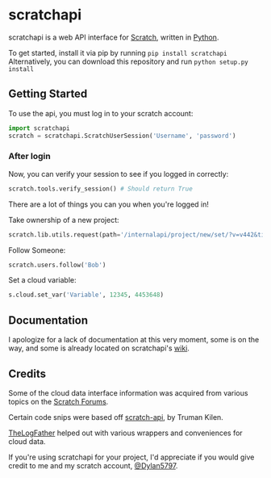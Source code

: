 # scratchapi #
scratchapi is a web API interface for [Scratch](https://scratch.mit.edu), written in [Python](https://www.python.org/).

To get started, install it via pip by running `pip install scratchapi`   
Alternatively, you can download this repository and run `python setup.py install` 

## Getting Started ##
To use the api, you must log in to your scratch account:
```python
import scratchapi
scratch = scratchapi.ScratchUserSession('Username', 'password')
```

### After login ###
Now, you can verify your session to see if you logged in correctly:
```python
scratch.tools.verify_session() # Should return True
```
There are a lot of things you can you when you're logged in!

Take ownership of a new project:
```python
scratch.lib.utils.request(path='/internalapi/project/new/set/?v=v442&title=Project', server=scratch.PROJECTS_SERVER, method='POST', payload={})
```

Follow Someone:
```python
scratch.users.follow('Bob')
```

Set a cloud variable:
```python
s.cloud.set_var('Variable', 12345, 4453648)
```

## Documentation ##
I apologize for a lack of documentation at this very moment, some is on the way, and some is already located on scratchapi's [wiki](https://github.com/Dylan5797/scratchapi/wiki).

## Credits ##
Some of the cloud data interface information was acquired from various topics on the [Scratch Forums](https://scratch.mit.edu/discuss).

Certain code snips were based off [scratch-api](https://github.com/trumank/scratch-api), by Truman Kilen.

[TheLogFather](https://github.com/TheLogFather) helped out with various wrappers and conveniences for cloud data.

If you're using scratchapi for your project, I'd appreciate if you would give credit to me and my scratch account, [@Dylan5797](https://scratch.mit.edu/users/Dylan5797/).
